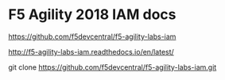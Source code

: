 # F5 Agility 2018 IAM docs

https://github.com/f5devcentral/f5-agility-labs-iam

http://f5-agility-labs-iam.readthedocs.io/en/latest/

git clone https://github.com/f5devcentral/f5-agility-labs-iam.git

